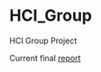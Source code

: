 HCI_Group
=========

HCI Group Project

Current final [report](https://github.com/joshaw/HCI_Group/blob/master/Final_Report/build/mainfile.pdf?raw=true)
